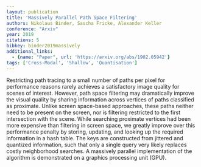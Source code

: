 ```yaml
---
layout: publication
title: 'Massively Parallel Path Space Filtering'
authors: Nikolaus Binder, Sascha Fricke, Alexander Keller
conference: "Arxiv"
year: 2019
citations: 5
bibkey: binder2019massively
additional_links:
  - {name: "Paper", url: 'https://arxiv.org/abs/1902.05942'}
tags: ['Cross-Modal', 'Shallow', 'Quantisation']
---
```

Restricting path tracing to a small number of paths per pixel for performance
reasons rarely achieves a satisfactory image quality for scenes of interest.
However, path space filtering may dramatically improve the visual quality by
sharing information across vertices of paths classified as proximate. Unlike
screen space-based approaches, these paths neither need to be present on the
screen, nor is filtering restricted to the first intersection with the scene.
While searching proximate vertices had been more expensive than filtering in
screen space, we greatly improve over this performance penalty by storing,
updating, and looking up the required information in a hash table. The keys are
constructed from jittered and quantized information, such that only a single
query very likely replaces costly neighborhood searches. A massively parallel
implementation of the algorithm is demonstrated on a graphics processing unit
(GPU).
